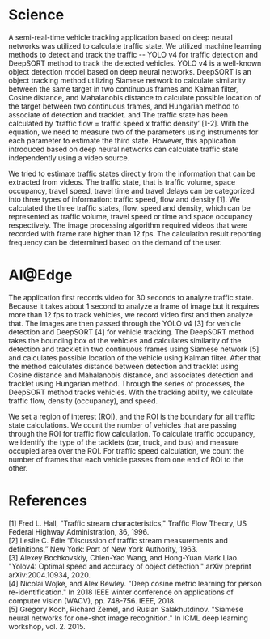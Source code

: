 # Science
A semi-real-time vehicle tracking application based on deep neural networks was utilized to calculate traffic state. We utilized machine learning methods to detect and track the traffic -- YOLO v4 for traffic detection and DeepSORT method to track the detected vehicles. YOLO v4 is a well-known object detection model based on deep neural networks. DeepSORT is an object tracking method utilizing Siamese network to calculate similarity between the same target in two continuous frames and Kalman filter, Cosine distance, and Mahalanobis distance to calculate possible location of the target between two continuous frames, and Hungarian method to associate of detection and tracklet. and The traffic state has been calculated by ‘traffic flow = traffic speed x traffic density’ [1-2]. With the equation, we need to measure two of the parameters using instruments for each parameter to estimate the third state. However, this application introduced based on deep neural networks can calculate traffic state independently using a video source.

We tried to estimate traffic states directly from the information that can be extracted from videos. The traffic state, that is traffic volume, space occupancy, travel speed, travel time and travel delays can be categorized into three types of information: traffic speed, flow and density [1]. We calculated the three traffic states, flow, speed and density, which can be represented as traffic volume, travel speed or time and space occupancy respectively. The image processing algorithm required videos that were recorded with frame rate higher than 12 fps. The calculation result reporting frequency can be determined based on the demand of the user.

 
# AI@Edge
The application first records video for 30 seconds to analyze traffic state. Because it takes about 1 second to analyze a frame of image but it requires more than 12 fps to track vehicles, we record video first and then analyze that. The images are then passed through the YOLO v4 [3] for vehicle detection and DeepSORT [4] for vehicle tracking. The DeepSORT method takes the bounding box of the vehicles and calculates similarity of the detection and tracklet in two continuous frames using Siamese network [5] and calculates possible location of the vehicle using Kalman filter. After that the method calculates distance between detection and tracklet using Cosine distance and Mahalanobis distance, and associates detection and tracklet using Hungarian method. Through the series of processes, the DeepSORT method tracks vehicles. With the tracking ability, we calculate traffic flow, density (occupancy), and speed.

We set a region of interest (ROI), and the ROI is the boundary for all traffic state calculations. We count the number of vehicles that are passing through the ROI for traffic flow calculation. To calculate traffic occupancy, we identify the type of the tacklets (car, truck, and bus) and measure occupied area over the ROI. For traffic speed calculation, we count the number of frames that each vehicle passes from one end of ROI to the other.


 
# References
[1] Fred L. Hall, "Traffic stream characteristics," Traffic Flow Theory, US Federal Highway Administration, 36, 1996.  
[2] Leslie C. Edie “Discussion of traffic stream measurements and definitions,” New York: Port of New York Authority, 1963.  
[3] Alexey Bochkovskiy, Chien-Yao Wang, and Hong-Yuan Mark Liao. "Yolov4: Optimal speed and accuracy of object detection." arXiv preprint arXiv:2004.10934, 2020.  
[4] Nicolai Wojke, and Alex Bewley. "Deep cosine metric learning for person re-identification." In 2018 IEEE winter conference on applications of computer vision (WACV), pp. 748-756. IEEE, 2018.  
[5] Gregory ​​Koch, Richard Zemel, and Ruslan Salakhutdinov. "Siamese neural networks for one-shot image recognition." In ICML deep learning workshop, vol. 2. 2015.

